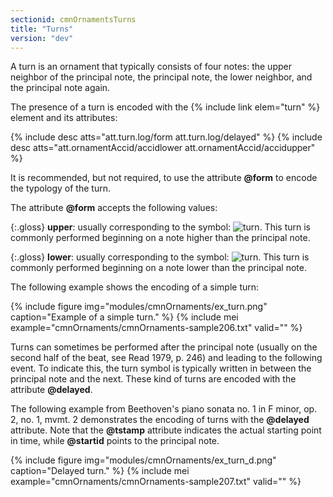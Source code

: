```yaml
---
sectionid: cmnOrnamentsTurns
title: "Turns"
version: "dev"
---
```


A turn is an ornament that typically consists of four notes: the upper neighbor of the principal note, the principal note, the lower neighbor, and the principal note again.

The presence of a turn is encoded with the {% include link elem="turn" %} element and its attributes:

{% include desc atts="att.turn.log/form att.turn.log/delayed" %}
{% include desc atts="att.ornamentAccid/accidlower att.ornamentAccid/accidupper" %}

It is recommended, but not required, to use the attribute **@form** to encode the typology of the turn.

The attribute **@form** accepts the following values:

{:.gloss}
**upper**: usually corresponding to the symbol: ![turn](/guidelines/images/dev/modules/cmnOrnaments/turn.png). This turn is commonly performed beginning on a note higher than the principal note.

{:.gloss}
**lower**: usually corresponding to the symbol: ![turn](/guidelines/images/dev/modules/cmnOrnaments/inv_turn.png). This turn is commonly performed beginning on a note lower than the principal note.

The following example shows the encoding of a simple turn:

{% include figure img="modules/cmnOrnaments/ex_turn.png" caption="Example of a simple turn." %}
{% include mei example="cmnOrnaments/cmnOrnaments-sample206.txt" valid="" %}

Turns can sometimes be performed after the principal note (usually on the second half of the beat, see Read 1979, p. 246) and leading to the following event. To indicate this, the turn symbol is typically written in between the principal note and the next. These kind of turns are encoded with the attribute **@delayed**.

The following example from Beethoven's piano sonata no. 1 in F minor, op. 2, no. 1, mvmt. 2 demonstrates the encoding of turns with the **@delayed** attribute. Note that the **@tstamp** attribute indicates the actual starting point in time, while **@startid** points to the principal note.

{% include figure img="modules/cmnOrnaments/ex_turn_d.png" caption="Delayed turn." %}
{% include mei example="cmnOrnaments/cmnOrnaments-sample207.txt" valid="" %}

